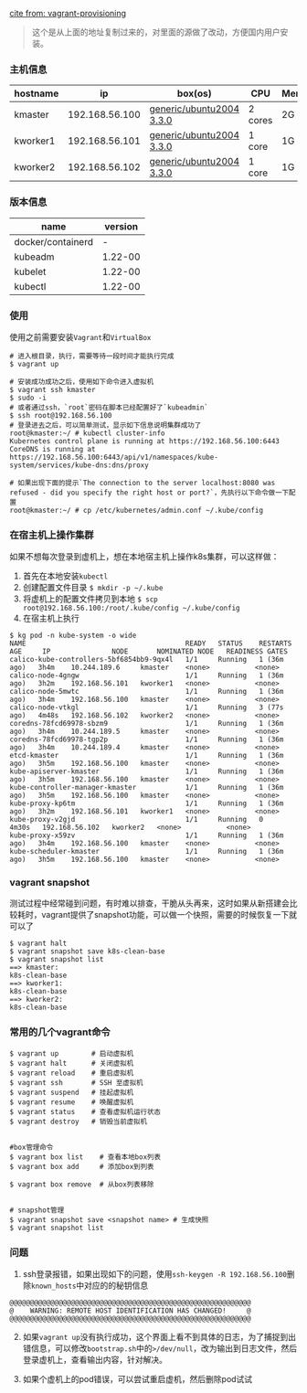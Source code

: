 [cite from: vagrant-provisioning](https://github.com/justmeandopensource/kubernetes/tree/master/vagrant-provisioning)
> 这个是从上面的地址复制过来的，对里面的源做了改动，方便国内用户安装。

### 主机信息
| hostname | ip | box(os)| CPU | Memory |
| ---- | ---- | ---- | ---- | ---- |
| kmaster | 192.168.56.100 | [generic/ubuntu2004 3.3.0](https://app.vagrantup.com/generic/boxes/ubuntu2004/versions/3.3.0) | 2 cores | 2G |
| kworker1 | 192.168.56.101 | [generic/ubuntu2004 3.3.0](https://app.vagrantup.com/generic/boxes/ubuntu2004/versions/3.3.0) | 1 core | 1G |
| kworker2 | 192.168.56.102 | [generic/ubuntu2004 3.3.0](https://app.vagrantup.com/generic/boxes/ubuntu2004/versions/3.3.0) | 1 core | 1G |

### 版本信息
| name | version |
| ---- | ---- |
| docker/containerd | - |
| kubeadm | 1.22-00 |
| kubelet | 1.22-00 |
| kubectl | 1.22-00 |

### 使用

使用之前需要安装`Vagrant`和`VirtualBox`

```shell
# 进入根目录，执行，需要等待一段时间才能执行完成
$ vagrant up

# 安装成功成功之后，使用如下命令进入虚拟机
$ vagrant ssh kmaster
$ sudo -i
# 或者通过ssh，`root`密码在脚本已经配置好了`kubeadmin`
$ ssh root@192.168.56.100
# 登录进去之后，可以简单测试，显示如下信息说明集群成功了
root@kmaster:~/ # kubectl cluster-info
Kubernetes control plane is running at https://192.168.56.100:6443
CoreDNS is running at https://192.168.56.100:6443/api/v1/namespaces/kube-system/services/kube-dns:dns/proxy

# 如果出现下面的提示`The connection to the server localhost:8080 was refused - did you specify the right host or port?`，先执行以下命令做一下配置
root@kmaster:~/ # cp /etc/kubernetes/admin.conf ~/.kube/config
```

### 在宿主机上操作集群
如果不想每次登录到虚机上，想在本地宿主机上操作k8s集群，可以这样做：
1. 首先在本地安装`kubectl`
2. 创建配置文件目录
`$ mkdir -p ~/.kube`
3. 将虚机上的配置文件拷贝到本地
`$ scp root@192.168.56.100:/root/.kube/config ~/.kube/config`
4. 在宿主机上执行
```shell
$ kg pod -n kube-system -o wide
NAME                                       READY   STATUS    RESTARTS      AGE     IP               NODE       NOMINATED NODE   READINESS GATES
calico-kube-controllers-5bf6854bb9-9qx4l   1/1     Running   1 (36m ago)   3h4m    10.244.189.6     kmaster    <none>           <none>
calico-node-4gngw                          1/1     Running   1 (36m ago)   3h2m    192.168.56.101   kworker1   <none>           <none>
calico-node-5mwtc                          1/1     Running   1 (36m ago)   3h4m    192.168.56.100   kmaster    <none>           <none>
calico-node-vtkgl                          1/1     Running   3 (77s ago)   4m48s   192.168.56.102   kworker2   <none>           <none>
coredns-78fcd69978-sbzm9                   1/1     Running   1 (36m ago)   3h4m    10.244.189.5     kmaster    <none>           <none>
coredns-78fcd69978-tgp2p                   1/1     Running   1 (36m ago)   3h4m    10.244.189.4     kmaster    <none>           <none>
etcd-kmaster                               1/1     Running   1 (36m ago)   3h5m    192.168.56.100   kmaster    <none>           <none>
kube-apiserver-kmaster                     1/1     Running   1 (36m ago)   3h5m    192.168.56.100   kmaster    <none>           <none>
kube-controller-manager-kmaster            1/1     Running   1 (36m ago)   3h5m    192.168.56.100   kmaster    <none>           <none>
kube-proxy-kp6tm                           1/1     Running   1 (36m ago)   3h2m    192.168.56.101   kworker1   <none>           <none>
kube-proxy-v2gjd                           1/1     Running   0             4m30s   192.168.56.102   kworker2   <none>           <none>
kube-proxy-x59zv                           1/1     Running   1 (36m ago)   3h4m    192.168.56.100   kmaster    <none>           <none>
kube-scheduler-kmaster                     1/1     Running   1 (36m ago)   3h5m    192.168.56.100   kmaster    <none>           <none>
```

### vagrant snapshot
测试过程中经常碰到问题，有时难以排查，干脆从头再来，这时如果从新搭建会比较耗时，vagrant提供了snapshot功能，可以做一个快照，需要的时候恢复一下就可以了
```shell
$ vagrant halt
$ vagrant snapshot save k8s-clean-base
$ vagrant snapshot list
==> kmaster:
k8s-clean-base
==> kworker1:
k8s-clean-base
==> kworker2:
k8s-clean-base
```


### 常用的几个vagrant命令
```shell
$ vagrant up        # 启动虚拟机
$ vagrant halt      # 关闭虚拟机
$ vagrant reload    # 重启虚拟机
$ vagrant ssh       # SSH 至虚拟机
$ vagrant suspend   # 挂起虚拟机
$ vagrant resume    # 唤醒虚拟机
$ vagrant status    # 查看虚拟机运行状态
$ vagrant destroy   # 销毁当前虚拟机
 

#box管理命令
$ vagrant box list    # 查看本地box列表
$ vagrant box add     # 添加box到列表

$ vagrant box remove  # 从box列表移除 


# snapshot管理
$ vagrant snapshot save <snapshot name> # 生成快照
$ vagrant snapshot list
```

### 问题
1. ssh登录报错，如果出现如下的问题，使用`ssh-keygen -R 192.168.56.100`删除`known_hosts`中对应的的秘钥信息
```
@@@@@@@@@@@@@@@@@@@@@@@@@@@@@@@@@@@@@@@@@@@@@@@@@@@@@@@@@@@
@    WARNING: REMOTE HOST IDENTIFICATION HAS CHANGED!     @
@@@@@@@@@@@@@@@@@@@@@@@@@@@@@@@@@@@@@@@@@@@@@@@@@@@@@@@@@@@
```

2. 如果`vagrant up`没有执行成功，这个界面上看不到具体的日志，为了捕捉到出错信息，可以修改`bootstrap.sh`中的`>/dev/null`，改为输出到日志文件，然后登录虚机上，查看输出内容，针对解决。

3. 如果个虚机上的pod错误，可以尝试重启虚机，然后删除pod试试
